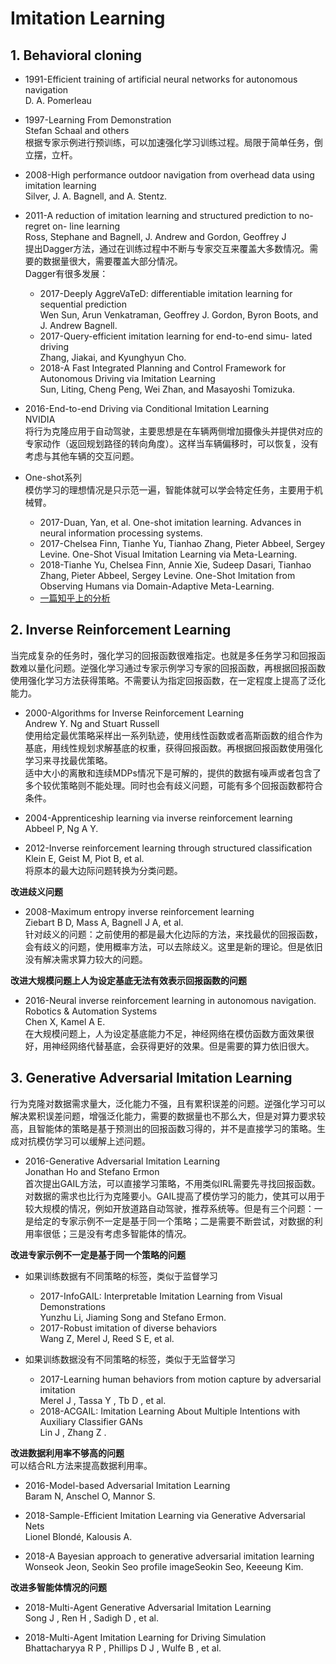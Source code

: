 # Imitation Learning

## 1. Behavioral cloning
+ 1991-Efficient training of artificial neural networks for autonomous navigation<br />
D. A. Pomerleau

+ 1997-Learning From Demonstration<br />
Stefan Schaal and others<br />
根据专家示例进行预训练，可以加速强化学习训练过程。局限于简单任务，倒立摆，立杆。

+ 2008-High performance outdoor navigation from overhead data using imitation learning<br />
Silver, J. A. Bagnell, and A. Stentz.

+ 2011-A reduction of imitation learning and structured prediction to no-regret on- line learning<br />
Ross, Stephane and Bagnell, J. Andrew and Gordon, Geoffrey J<br />
提出Dagger方法，通过在训练过程中不断与专家交互来覆盖大多数情况。需要的数据量很大，需要覆盖大部分情况。<br />
Dagger有很多发展：
    - 2017-Deeply AggreVaTeD: differentiable imitation learning for sequential prediction<br />
    Wen Sun, Arun Venkatraman, Geoffrey J. Gordon, Byron Boots, and J. Andrew Bagnell.
    - 2017-Query-efficient imitation learning for end-to-end simu- lated driving<br />
    Zhang, Jiakai, and Kyunghyun Cho.
    - 2018-A Fast Integrated Planning and Control Framework for Autonomous Driving via Imitation Learning<br />
    Sun, Liting, Cheng Peng, Wei Zhan, and Masayoshi Tomizuka.

+ 2016-End-to-end Driving via Conditional Imitation Learning <br />
NVIDIA <br />
将行为克隆应用于自动驾驶，主要思想是在车辆两侧增加摄像头并提供对应的专家动作（返回规划路径的转向角度）。这样当车辆偏移时，可以恢复，没有考虑与其他车辆的交互问题。

+ One-shot系列 <br />
模仿学习的理想情况是只示范一遍，智能体就可以学会特定任务，主要用于机械臂。<br />
    - 2017-Duan, Yan, et al. One-shot imitation learning. Advances in neural information processing systems. 
    - 2017-Chelsea Finn, Tianhe Yu, Tianhao Zhang, Pieter Abbeel, Sergey Levine. One-Shot Visual Imitation Learning via Meta-Learning. 
    - 2018-Tianhe Yu, Chelsea Finn, Annie Xie, Sudeep Dasari, Tianhao Zhang, Pieter Abbeel, Sergey Levine. One-Shot Imitation from Observing Humans via Domain-Adaptive Meta-Learning. 
  * [一篇知乎上的分析](https://zhuanlan.zhihu.com/p/83774235)



## 2. Inverse Reinforcement Learning
当完成复杂的任务时，强化学习的回报函数很难指定。也就是多任务学习和回报函数难以量化问题。逆强化学习通过专家示例学习专家的回报函数，再根据回报函数使用强化学习方法获得策略。不需要认为指定回报函数，在一定程度上提高了泛化能力。

+ 2000-Algorithms for Inverse Reinforcement Learning <br />
Andrew Y. Ng and Stuart Russell <br />
使用给定最优策略采样出一系列轨迹，使用线性函数或者高斯函数的组合作为基底，用线性规划求解基底的权重，获得回报函数。再根据回报函数使用强化学习来寻找最优策略。 <br />
适中大小的离散和连续MDPs情况下是可解的，提供的数据有噪声或者包含了多个较优策略则不能处理。同时也会有歧义问题，可能有多个回报函数都符合条件。

+ 2004-Apprenticeship learning via inverse reinforcement learning <br />
Abbeel P, Ng A Y. <br />

+ 2012-Inverse reinforcement learning through structured classification <br />
Klein E, Geist M, Piot B, et al. <br />
将原本的最大边际问题转换为分类问题。

**改进歧义问题**
+ 2008-Maximum entropy inverse reinforcement learning<br />
Ziebart B D, Mass A, Bagnell J A, et al.<br />
针对歧义的问题：之前使用的都是最大化边际的方法，来找最优的回报函数，会有歧义的问题，使用概率方法，可以去除歧义。这里是新的理论。但是依旧没有解决需求算力较大的问题。

**改进大规模问题上人为设定基底无法有效表示回报函数的问题**
+ 2016-Neural inverse reinforcement learning in autonomous navigation. Robotics & Automation Systems <br />
Chen X, Kamel A E. <br />
在大规模问题上，人为设定基底能力不足，神经网络在模仿函数方面效果很好，用神经网络代替基底，会获得更好的效果。但是需要的算力依旧很大。


## 3. Generative Adversarial Imitation Learning
行为克隆对数据需求量大，泛化能力不强，且有累积误差的问题。逆强化学习可以解决累积误差问题，增强泛化能力，需要的数据量也不那么大，但是对算力要求较高，且智能体的策略是基于预测出的回报函数习得的，并不是直接学习的策略。生成对抗模仿学习可以缓解上述问题。

+ 2016-Generative Adversarial Imitation Learning<br />
Jonathan Ho and Stefano Ermon<br />
首次提出GAIL方法，可以直接学习策略，不用类似IRL需要先寻找回报函数。对数据的需求也比行为克隆要小。GAIL提高了模仿学习的能力，使其可以用于较大规模的情况，例如开放道路自动驾驶，推荐系统等。但是有三个问题：一是给定的专家示例不一定是基于同一个策略；二是需要不断尝试，对数据的利用率很低；三是没有考虑多智能体的情况。

**改进专家示例不一定是基于同一个策略的问题**
+ 如果训练数据有不同策略的标签，类似于监督学习
    - 2017-InfoGAIL: Interpretable Imitation Learning from Visual Demonstrations<br />
Yunzhu Li, Jiaming Song and Stefano Ermon.<br />
    - 2017-Robust imitation of diverse behaviors<br />
    Wang Z, Merel J, Reed S E, et al.<br />
    
    
+ 如果训练数据没有不同策略的标签，类似于无监督学习
    - 2017-Learning human behaviors from motion capture by adversarial imitation<br />
    Merel J , Tassa Y , Tb D , et al.<br />
    - 2018-ACGAIL: Imitation Learning About Multiple Intentions with Auxiliary Classifier GANs<br />
    Lin J , Zhang Z . 
    
**改进数据利用率不够高的问题**<br />
可以结合RL方法来提高数据利用率。
+ 2016-Model-based Adversarial Imitation Learning<br />
Baram N, Anschel O, Mannor S.

+ 2018-Sample-Efficient Imitation Learning via Generative Adversarial Nets<br />
Lionel Blondé, Kalousis A.

+ 2018-A Bayesian approach to generative adversarial imitation learning<br />
Wonseok Jeon, Seokin  Seo profile imageSeokin Seo, Keeeung Kim.

**改进多智能体情况的问题**
+ 2018-Multi-Agent Generative Adversarial Imitation Learning<br />
Song J , Ren H , Sadigh D , et al.

+ 2018-Multi-Agent Imitation Learning for Driving Simulation<br />
Bhattacharyya R P , Phillips D J , Wulfe B , et al.
